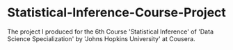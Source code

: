 # Statistical-Inference-Course-Project
The project I produced for the 6th Course 'Statistical Inference' of 'Data Science Specialization' by 'Johns Hopkins University' at Cousera. 
